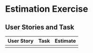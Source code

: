 # Estimation Exercise

## User Stories and Task

| User Story | Task | Estimate |
| ---- | ---- | ----|
| <Your first story> | <your first task> | <your first estimate> |
